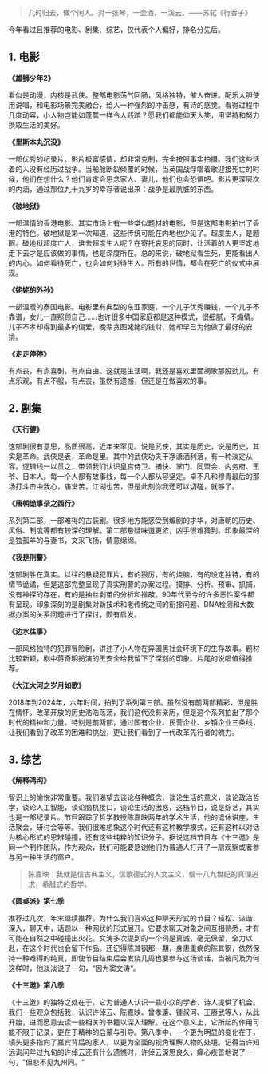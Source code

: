 > 几时归去，做个闲人。对一张琴，一壶酒，一溪云。——苏轼《行香子》

今年看过且推荐的电影、剧集、综艺，仅代表个人偏好，排名分先后。

## 1. 电影

**《雄狮少年2》**

看似是动漫，内核是武侠。整部电影荡气回肠，风格独特，催人奋进。配乐大胆使用说唱，和电影场景完美融合，给人一种强烈的冲击感，有诗的感觉。看得过程中几度动容，小人物岂能如蓬蒿一样令人践踏？愿我们都能仰天大笑，用坚持和努力换取生活的美好。

**《里斯本丸沉没》**

一部优秀的纪录片。影片极富感情，却非常克制，完全按照事实拍摄。我们这些活着的人没有经历过战争。当船舱断裂倾覆的时候，当英国战俘唱着歌迎接死亡的时候，他们在想什么？他们肯定会思念家人、妻儿，他们也会恐惧吧。影片更深层次的内涵，通过那位九十九岁的幸存者说出来：战争是最肮脏的东西。

**《破地狱》**

一部温情的香港电影。其实市场上有一些类似题材的电影，但是这部电影拍出了香港的特色。破地狱是第一次知道，这些传统可能在内地也少见了。超度生人，是题眼。破地狱超度亡人，谁去超度生人呢？在寄托哀思的同时，让活着的人更坚定地走下去才是应该做的事情，也是深度所在。总的来说，破地狱看生死，更能看出人的内心。如何看待死亡，也会如何对待生人。所有的世情，都会在死亡的仪式中展现。

**《姥姥的外孙》**

一部温暖的泰国电影。电影里有典型的东亚家庭，一个儿子优秀赚钱，一个儿子不靠谱，女儿一直照顾自己……也许很多中国家庭都是这种模式，很细腻，不煽情。儿子不孝却得到最多的偏爱，晚辈贪图姥姥的钱财，她却早已为他做了最好的安排。

**《走走停停》**

有点丧，有点喜剧，有点自由。这就是生活啊，我还是喜欢里面胡歌那股劲儿，有点乐观，有点不服，有点丧，虽然有遗憾，但还是在做喜欢的事。

## 2. 剧集

**《天行健》**

这部剧很有意思，品质很高，近年来罕见。说是武侠，其实是历史，说是历史，其实是革命。武侠是表，革命是里。其中的武侠功夫干净潇洒利落，有一种淡定从容。逻辑线一以贯之，带领我们认识皇宫侍卫、捕快、掌门、同盟会、内务府、王爷、日本人。每一个人都有故事线，每一个人都从容坚定。卓不凡和穆青最后的那场打斗击中我心，庙堂苦，江湖也苦，但是此刻你我还可以切磋，就够了。

**《唐朝诡事录之西行》**

系列第二部，一部难得的古装剧。很多地方能感受到编剧的才华，对唐朝的历史、风俗、制度等都有较深的理解。第二部悬疑味道更浓，凶手很难猜到。印象最深的是独孤羊的与妻书，文采飞扬，情意绵绵。

**《我是刑警》**

这部剧胜在真实。以往的悬疑犯罪片，有的狠厉，有的烧脑，有的设定独特，有的情节诡谲，但是这部完整呈现了真实刑警的办案过程。摸排、分析、预审、抓捕，没有神探的存在，有的是抽丝剥茧的分析和推敲。90年代至今的许多恶性案件都有呈现。印象深刻的是剧集对新技术和老传统之间的衔接问题、DNA检测和大数据办案的关系问题进行了探讨，颇有启发。

**《边水往事》**

一部风格独特的犯罪冒险剧，讲述了小人物在异国黑社会环境下的生存故事。题材比较新颖，剧中蒋奇明扮演的王安全给我留下了深刻的印象。片尾的说唱值得推荐。

**《大江大河之岁月如歌》**

2018年到2024年，六年时间，拍到了系列第三部。虽然没有前两部精彩，但是胜在情怀。改革开放的历史浩浩荡荡，我们这代没有亲历，但是这个系列拍出了那个时代的精神和力量。特别是前两部，通过国有企业、民营企业、乡镇企业三条线，让我们看到了改革的困难和挑战，更让我们看到了一代改革先行者的魄力。

## 3. 综艺

**《解释鸿沟》**

智识上的愉悦非常重要。我们渴望去谈论各种概念，谈论生活的意义，谈论政治哲学，谈论人工智能，谈论脑机接口，谈论生活的困惑，这档节目，说是综艺，其实也是一部纪录片。节目跟踪了哲学教授陈嘉映两年的学术生活，他的退休讲座，生活聚会，研讨会等等。我们很难想象这个时代还有这种教学模式，还有这种以对话为核心形式的思辨碰撞，还有这些纯粹的知识分子。据说这档节目与《十三邀》是同一个制作团队，作为观众，我们可能要感谢他们为普通人打开了一扇观察或者参与另一种生活的窗户。

> 陈嘉映：我就是信古典主义，信歌德式的人文主义，信十八九世纪的真理追求，希腊式的哲学。

**《圆桌派》第七季**

推荐过几次，年末继续推荐。为什么我们喜欢这种聊天形式的节目？轻松、诙谐、深入，聊天中，话题以一种网状的形式展开。它要求聊天对象之间互相熟悉，才有可能在自然之中碰撞出火花。文涛多次提到的一个词是真诚，毫无保留，全力以赴，在这个时代也会留下作品。还记得陈其钢那一期，身患重病的陈其钢，依然保持一种难得的纯真，即使节目结束后会发烧几周也要参与这场谈话，当被问及为何这样时，他淡淡说了一句，“因为窦文涛“。

**《十三邀》第八季**

《十三邀》的独特之处在于，它为普通人认识一些小众的学者、诗人提供了机会。我们一些观众包括我，认识许倬云、陈嘉映、曾孝濂、锺叔河、王赓武等人，从此开始，进而愿意去读一些相关的书籍以深入理解。在这个意义上，它所起的作用可能不限于记录，更在于精神的启蒙与引导。第八季中，一个更为明显的变化在于，镜头更多指向了嘉宾背后的家人，以更为全面的视角理解人物的处境。记得当许知远询问年过九旬的许倬云还有什么遗憾时，许倬云深思良久，痛心疾首地说了一句，"但悲不见九州同。"
